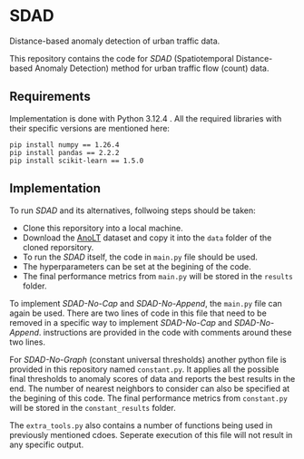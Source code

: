 # SDAD
Distance-based anomaly detection of urban traffic data.

This repository contains the code for *SDAD* (Spatiotemporal Distance-based Anomaly Detection) method for urban traffic flow (count) data.

## Requirements
Implementation is done with Python 3.12.4 . 
All the required libraries with their specific versions are mentioned here:

```
pip install numpy == 1.26.4
pip install pandas == 2.2.2
pip install scikit-learn == 1.5.0
```

## Implementation
To run *SDAD* and its alternatives, follwoing steps should be taken:

- Clone this reporsitory into a local machine. 
- Download the [AnoLT](https://github.com/imaantaheri/AnoLT) dataset and copy it into the `data` folder of the cloned reporsitory.
- To run the *SDAD* itself, the code in `main.py` file should be used.
- The hyperparameters can be set at the begining of the code.
- The final performance metrics from `main.py` will be stored in the `results` folder.

To implement *SDAD-No-Cap* and *SDAD-No-Append*, the `main.py` file can again be used. 
There are two lines of code in this file that need to be removed in a specific way to implement *SDAD-No-Cap* and *SDAD-No-Append*.
instructions are provided in the code with comments around these two lines. 

For *SDAD-No-Graph* (constant universal thresholds) another python file is provided in this repository named `constant.py`. 
It applies all the possible final thresholds to anomaly scores of data and reports the best results in the end. 
The number of nearest neighbors to consider can also be specified at the begining of this code. 
The final performance metrics from `constant.py` will be stored in the `constant_results` folder.


The `extra_tools.py` also contains a number of functions being used in previously mentioned cdoes. 
Seperate execution of this file will not result in any specific output. 
